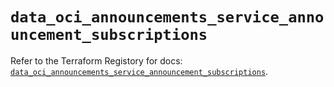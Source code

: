 # `data_oci_announcements_service_announcement_subscriptions`

Refer to the Terraform Registory for docs: [`data_oci_announcements_service_announcement_subscriptions`](https://registry.terraform.io/providers/oracle/oci/6.18.0/docs/data-sources/announcements_service_announcement_subscriptions).
